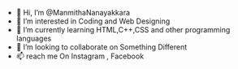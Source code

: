 - 👋 Hi, I’m @ManmithaNanayakkara
- 👀 I’m interested in Coding and Web Designing
- 🌱 I’m currently learning HTML,C++,CSS and other programming languages
- 💞️ I’m looking to collaborate on Something Different
- 📫 reach me On Instagram , Facebook

<!---
ManmithaNanayakkara/ManmithaNanayakkara is a ✨ special ✨ repository because its `README.md` (this file) appears on your GitHub profile.
You can click the Preview link to take a look at your changes.
--->
